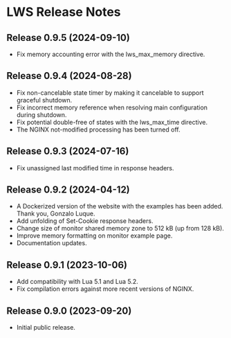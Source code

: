 # LWS Release Notes


## Release 0.9.5 (2024-09-10)

- Fix memory accounting error with the lws_max_memory directive.


## Release 0.9.4 (2024-08-28)

- Fix non-cancelable state timer by making it cancelable to support graceful shutdown.
- Fix incorrect memory reference when resolving main configuration during shutdown.
- Fix potential double-free of states with the lws_max_time directive.
- The NGINX not-modified processing has been turned off.


## Release 0.9.3 (2024-07-16)

- Fix unassigned last modified time in response headers.


## Release 0.9.2 (2024-04-12)

- A Dockerized version of the website with the examples has been added. Thank you, Gonzalo Luque.
- Add unfolding of Set-Cookie response headers.
- Change size of monitor shared memory zone to 512 kB (up from 128 kB).
- Improve memory formatting on monitor example page.
- Documentation updates.


## Release 0.9.1 (2023-10-06)

- Add compatibility with Lua 5.1 and Lua 5.2.
- Fix compilation errors against more recent versions of NGINX.


## Release 0.9.0 (2023-09-20)

- Initial public release.
